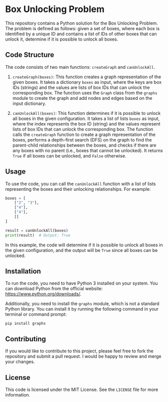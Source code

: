 # Box Unlocking Problem

This repository contains a Python solution for the Box Unlocking Problem. The problem is defined as follows: given a set of boxes, where each box is identified by a unique ID and contains a list of IDs of other boxes that can unlock it, determine if it is possible to unlock all boxes.

## Code Structure

The code consists of two main functions: `createGraph` and `canUnlockAll`.

1. `createGraph(boxes)`: This function creates a graph representation of the given boxes. It takes a dictionary `boxes` as input, where the keys are box IDs (strings) and the values are lists of box IDs that can unlock the corresponding box. The function uses the `Graph` class from the `graphs` module to create the graph and add nodes and edges based on the input dictionary.

2. `canUnlockAll(boxes)`: This function determines if it is possible to unlock all boxes in the given configuration. It takes a list of lists `boxes` as input, where the index represents the box ID (string) and the values represent lists of box IDs that can unlock the corresponding box. The function calls the `createGraph` function to create a graph representation of the boxes, performs a depth-first search (DFS) on the graph to find the parent-child relationships between the boxes, and checks if there are any boxes with no parent (i.e., boxes that cannot be unlocked). It returns `True` if all boxes can be unlocked, and `False` otherwise.

## Usage

To use the code, you can call the `canUnlockAll` function with a list of lists representing the boxes and their unlocking relationships. For example:

```python
boxes = [
    ["2", "3"],
    ["4"],
    ["4"],
    []
]

result = canUnlockAll(boxes)
print(result)  # Output: True
```

In this example, the code will determine if it is possible to unlock all boxes in the given configuration, and the output will be `True` since all boxes can be unlocked.

## Installation

To run the code, you need to have Python 3 installed on your system. You can download Python from the official website: https://www.python.org/downloads/.

Additionally, you need to install the `graphs` module, which is not a standard Python library. You can install it by running the following command in your terminal or command prompt:

```
pip install graphs
```

## Contributing

If you would like to contribute to this project, please feel free to fork the repository and submit a pull request. I would be happy to review and merge your changes.

## License

This code is licensed under the MIT License. See the `LICENSE` file for more information.